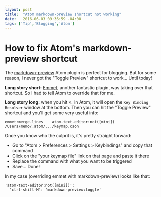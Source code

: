 ```yaml
---
layout: post
title:  "Atom markdown-preview shortcut not working"
date:   2016-06-03 09:36:59 -04:00
tags: ['Tip','Blogging','Atom']
---
```


# How to fix Atom's markdown-preview shortcut

The [markdown-preview][1] Atom plugin is perfect for blogging. But for some reason, I never got the "Toggle Preview" shortcut to work… Until today!

**Long story short:** [Emmet][2], another fantastic plugin, was taking over that shortcut. So I had to tell Atom to override that for me.

**Long story long:** when you hit `⌘.` in Atom, it will open the `Key Binding Resolver` window at the bottom. Then you can hit the "Toggle Preview" shortcut and you'll get some very useful info:

```
emmet:merge-lines    atom-text-editor:not([mini])    /Users/memo/.atom/.../keymap.cson
```

Once you know who the culprit is, it's pretty straight forward:
* Go to "Atom > Preferences > Settings > Keybindings" and copy that command
* Click on the "your keymap file" link on that page and paste it there
* Replace the command with what you want to be triggered
* Save… Done!

In my case (overriding emmet with markdown-preview) looks like that:

```
'atom-text-editor:not([mini])':
  'ctrl-shift-M': 'markdown-preview:toggle'
```

[1]:https://github.com/atom/markdown-preview
[2]:http://emmet.io
